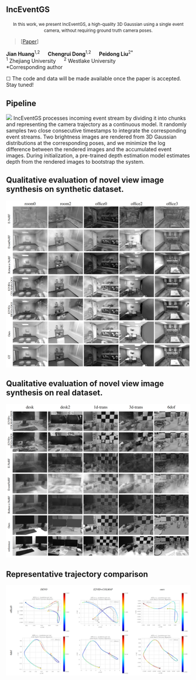 ## IncEventGS

<p align="center">
  <small> In this work, we present IncEventGS, a high-quality 3D Gaussian using a single event camera, without requiring ground truth camera poses.  </small>
</p>

> [[Paper](https://arxiv.org/)] &emsp;  <br>

<!-- > [Yang Cao*](https://yangcaoai.github.io/), Yuanliang Ju*, [Dan Xu](https://www.danxurgb.net) <br> -->


**Jian Huang**<sup>1,2</sup> &emsp; **Chengrui Dong**<sup>1,2</sup> &emsp; **Peidong Liu**<sup>2</sup><sup>\*</sup>  
<sup>1</sup> Zhejiang University &emsp; <sup>2</sup> Westlake University  
*Corresponding author

&#9744; The code and data will be made available once the paper is accepted. Stay tuned!

## Pipeline
<img src="./assets/pipeline.png">
IncEventGS processes incoming event stream by dividing it
into chunks and representing the camera trajectory as a continuous model. It randomly samples two
close consecutive timestamps to integrate the corresponding event streams. Two brightness images
are rendered from 3D Gaussian distributions at the corresponding poses, and we minimize the log
difference between the rendered images and the accumulated event images. During initialization, a
pre-trained depth estimation model estimates depth from the rendered images to bootstrap the system.

## Qualitative evaluation of novel view image synthesis on synthetic dataset. 
<img src="./assets/nvs_synthetic.png">

## Qualitative evaluation of novel view image synthesis on real dataset. 
<img src="./assets/nvs_real.png">

## Representative trajectory comparison
<img src="./assets/traj.png">